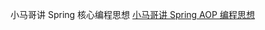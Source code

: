 小马哥讲 Spring 核心编程思想
<a href="https://time.geekbang.org/course/intro/100042601?tab=catalog">
小马哥讲 Spring AOP 编程思想
<a href="https://time.geekbang.org/course/intro/100066301?tab=catalog">

